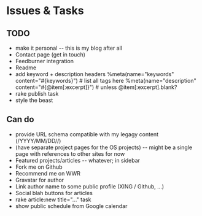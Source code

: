 Issues & Tasks
==============

TODO
----
* make it personal -- this is my blog after all
* Contact page (get in touch)
* Feedburner integration
* Readme
* add keyword + description headers
    %meta(name="keywords" content="#{keywords}") # list all tags here
    %meta(name="description" content="#{@item[:excerpt]}") # unless @item[:excerpt].blank?
* rake publish task
* style the beast

Can do
------
* provide URL schema compatible with my legagy content (/YYYY/MM/DD/<slug>/)
* (have separate project pages for the OS projects) -- might be a single page with references to other sites for now
* Featured projects/articles -- whatever; in sidebar
* Fork me on Github
* Recommend me on WWR
* Gravatar for author
* Link author name to some public profile (XING / Github, ...)
* Social blah buttons for articles
* rake article:new title="..." task
* show public schedule from Google calendar